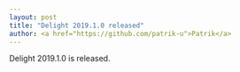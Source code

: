 ```yaml
---
layout: post
title: "Delight 2019.1.0 released"
author: <a href="https://github.com/patrik-u">Patrik</a>
---
```

Delight 2019.1.0 is released.
